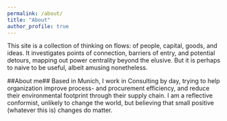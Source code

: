 ```yaml
---
permalink: /about/
title: "About"
author_profile: true
---
```


This site is a collection of thinking on flows: of people, capital, goods, and ideas. It investigates points of connection, barriers of entry, and potential detours, mapping out power centrality beyond the elusive. But it is perhaps to naive to be useful, albeit amusing nonetheless. 

##About me##
 Based in Munich, I work in Consulting by day, trying to help organization improve process- and procurement efficiency, and reduce their environmental footprint through their supply chain. I am a reflective conformist, unlikely to change the world, but believing that small positive (whatever this is) changes do matter.  